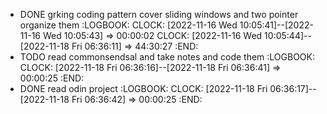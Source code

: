 - DONE grking coding pattern cover sliding windows and two pointer organize them
  :LOGBOOK:
  CLOCK: [2022-11-16 Wed 10:05:41]--[2022-11-16 Wed 10:05:43] =>  00:00:02
  CLOCK: [2022-11-16 Wed 10:05:44]--[2022-11-18 Fri 06:36:11] =>  44:30:27
  :END:
- TODO read commonsendsal and take notes and code them
  :LOGBOOK:
  CLOCK: [2022-11-18 Fri 06:36:16]--[2022-11-18 Fri 06:36:41] =>  00:00:25
  :END:
- DONE read odin project
  :LOGBOOK:
  CLOCK: [2022-11-18 Fri 06:36:17]--[2022-11-18 Fri 06:36:42] =>  00:00:25
  :END: